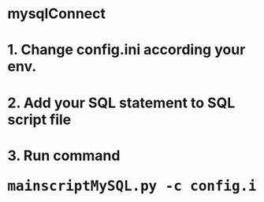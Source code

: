 # mysqlConnect

# 1. Change config.ini according your env.
# 2. Add your SQL statement to SQL script file
# 3. Run command <pre>mainscriptMySQL.py -c config.ini</pre>
